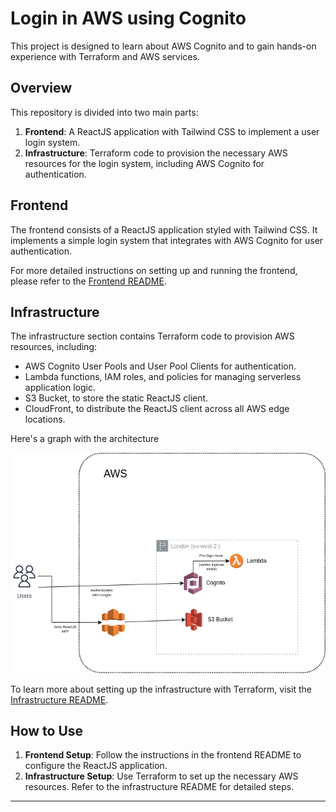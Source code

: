 # Login in AWS using Cognito

This project is designed to learn about AWS Cognito and to gain hands-on experience with Terraform and AWS services.

## Overview

This repository is divided into two main parts:

1. **Frontend**: A ReactJS application with Tailwind CSS to implement a user login system.
2. **Infrastructure**: Terraform code to provision the necessary AWS resources for the login system, including AWS Cognito for authentication.

## Frontend

The frontend consists of a ReactJS application styled with Tailwind CSS. It implements a simple login system that integrates with AWS Cognito for user authentication.

For more detailed instructions on setting up and running the frontend, please refer to the [Frontend README](./frontend/README.md).

## Infrastructure

The infrastructure section contains Terraform code to provision AWS resources, including:

- AWS Cognito User Pools and User Pool Clients for authentication.
- Lambda functions, IAM roles, and policies for managing serverless application logic.
- S3 Bucket, to store the static ReactJS client.
- CloudFront, to distribute the ReactJS client across all AWS edge locations.

Here's a graph with the architecture

![AWS Infrastructure](./docs/drawio/aws-architecture.drawio.png)

To learn more about setting up the infrastructure with Terraform, visit the [Infrastructure README](./infrastructure/terraform/README.md).

## How to Use

1. **Frontend Setup**: Follow the instructions in the frontend README to configure the ReactJS application.
2. **Infrastructure Setup**: Use Terraform to set up the necessary AWS resources. Refer to the infrastructure README for detailed steps.

---

